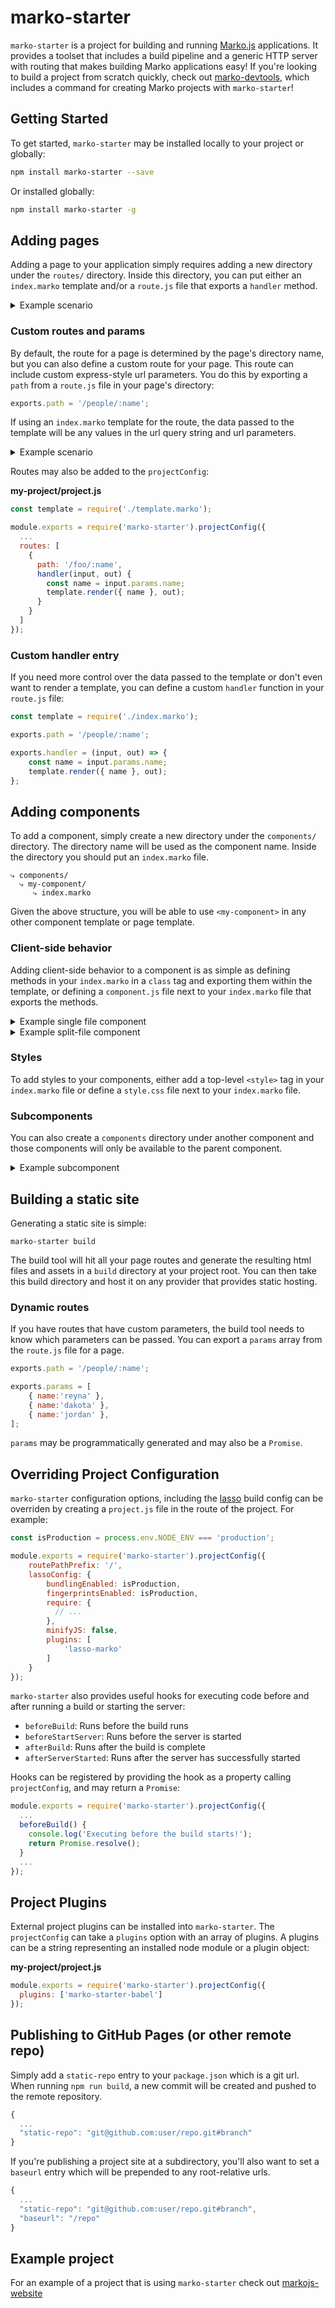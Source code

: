 # marko-starter

`marko-starter` is a project for building and running
[Marko.js](https://github.com/marko-js/marko) applications. It provides a
toolset that includes a build pipeline and a generic HTTP server with routing
that makes building Marko applications easy! If you're looking to build a
project from scratch quickly, check out
[marko-devtools](https://github.com/marko-js/marko-devtools), which includes a
command for creating Marko projects with `marko-starter`!

## Getting Started

To get started, `marko-starter` may be installed locally to your project or
globally:

```bash
npm install marko-starter --save
```

Or installed globally:

```bash
npm install marko-starter -g
```

## Adding pages

Adding a page to your application simply requires adding a new directory under
the `routes/` directory.  Inside this directory, you can put either an
`index.marko` template and/or a `route.js` file that exports a `handler` method.

<details>
<summary>Example scenario</summary>

Given a directory structure like this:

```
⤷ routes/
  ⤷ my-page/
    ⤷ index.marko
```

Hitting `/my-page` will render `index.marko`.
</details>

### Custom routes and params

By default, the route for a page is determined by the page's directory name,
but you can also define a custom route for your page.  This route can include
custom express-style url parameters.  You do this by exporting a `path` from a
`route.js` file in your page's directory:

```js
exports.path = '/people/:name';
```

If using an `index.marko` template for the route, the data passed to the
template will be any values in the url query string and url parameters.

<details>
<summary>Example scenario</summary>

Given a route:

`/people/:name`

And a template:

```marko
<ul>
    <li>${data.name}</li>
    <li>${data.age}</li>
</ul>
```

When you hit the following url:

`/people/frank?age=27`

The rendered output would be:
```html
<ul>
    <li>frank</li>
    <li>27</li>
</ul>
```
</details>

Routes may also be added to the `projectConfig`:

**my-project/project.js**
```js
const template = require('./template.marko');

module.exports = require('marko-starter').projectConfig({
  ...
  routes: [
    {
      path: '/foo/:name',
      handler(input, out) {
        const name = input.params.name;
        template.render({ name }, out);
      }
    }
  ]
});
```

### Custom handler entry

If you need more control over the data passed to the template or don't even want
to render a template, you can define a custom `handler` function in your
`route.js` file:

```js
const template = require('./index.marko');

exports.path = '/people/:name';

exports.handler = (input, out) => {
    const name = input.params.name;
    template.render({ name }, out);
};
```


## Adding components

To add a component, simply create a new directory under the `components/`
directory. The directory name will be used as the component name.  Inside the
directory you should put an `index.marko` file.

```
⤷ components/
  ⤷ my-component/
     ⤷ index.marko
```

Given the above structure, you will be able to use `<my-component>` in any other
component template or page template.

### Client-side behavior

Adding client-side behavior to a component is as simple as defining methods in
your `index.marko` in a `class` tag and exporting them within the template, or
defining a `component.js` file next to your `index.marko` file that exports the
methods.

<details>
<summary>Example single file component</summary>
Single file components contain the component logic and the markup in the same
index.marko file:

**index.marko**
```marko
class {
    onInput(input) {
        this.state = {
            count: input.count
        }
        this.initialCount = input.count
    }
    incrementCount() {
        this.state.count++
    }
    resetCount() {
        this.state.count = this.initialCount
    }
}

<div>${state.count}</div>
<button on-click('incrementCount')>+</button>
<button on-click('resetCount')>reset</button>
```
</details>

<details>
<summary>Example split-file component</summary>
Split-file components separate the component logic into a component.js and
the markup in index.marko:

**index.marko**
```html
<div>${state.count}</div>
<button on-click('incrementCount')>+</button>
<button on-click('resetCount')>reset</button>
```

**component.js**
```js
module.exports = {
    onInput(input) {
        this.state = {
            count: input.count
        }
        this.initialCount = input.count
    },
    incrementCount() {
        this.state.count++
    },
    resetCount() {
        this.state.count = this.initialCount
    }
};
```
</details>

### Styles

To add styles to your components, either add a top-level `<style>` tag in your
`index.marko` file or define a `style.css` file next to your `index.marko` file.

### Subcomponents

You can also create a `components` directory under another component and those
components will only be available to the parent component.

<details>
<summary>Example subcomponent</summary>

Given a directory structure like this:

```
⤷ components/
  ⤷ my-component/
    ⤷ components/
      ⤷ my-subcomponent/
        ⤷ index.marko
    ⤷ index.marko
```


You will only be able to use `my-subcomponent` from the
`my-component/index.marko` template or other subcomponents defined under
`my-component/components`.
</details>

## Building a static site

Generating a static site is simple:

```
marko-starter build
```

The build tool will hit all your page routes and generate the resulting html
files and assets in a `build` directory at your project root. You can then take
this build directory and host it on any provider that provides static hosting.

### Dynamic routes

If you have routes that have custom parameters, the build tool needs to know
which parameters can be passed. You can export a `params` array from the
`route.js` file for a page.

```js
exports.path = '/people/:name';

exports.params = [
    { name:'reyna' },
    { name:'dakota' },
    { name:'jordan' },
];
```

`params` may be programmatically generated and may also be a `Promise`.

## Overriding Project Configuration

`marko-starter` configuration options, including the
[lasso](https://github.com/lasso-js/lasso) build config can be overriden by
creating a `project.js` file in the route of the project. For example:

```js
const isProduction = process.env.NODE_ENV === 'production';

module.exports = require('marko-starter').projectConfig({
    routePathPrefix: '/',
    lassoConfig: {
        bundlingEnabled: isProduction,
        fingerprintsEnabled: isProduction,
        require: {
          // ...
        },
        minifyJS: false,
        plugins: [
            'lasso-marko'
        ]
    }
});
```

`marko-starter` also provides useful hooks for executing code before and after
running a build or starting the server:

- `beforeBuild`: Runs before the build runs
- `beforeStartServer`: Runs before the server is started
- `afterBuild`: Runs after the build is complete
- `afterServerStarted`: Runs after the server has successfully started

Hooks can be registered by providing the hook as a property
calling `projectConfig`, and may return a `Promise`:

```js
module.exports = require('marko-starter').projectConfig({
  ...
  beforeBuild() {
    console.log('Executing before the build starts!');
    return Promise.resolve();
  }
  ...
});
```

## Project Plugins

External project plugins can be installed into `marko-starter`. The
`projectConfig` can take a `plugins` option with an array of plugins. A
plugins can be a string representing an installed node module or a plugin
object:

**my-project/project.js**
```js
module.exports = require('marko-starter').projectConfig({
  plugins: ['marko-starter-babel']
});

```

## Publishing to GitHub Pages (or other remote repo)

Simply add a `static-repo` entry to your `package.json` which is a git url.
When running `npm run build`, a new commit will be created and pushed to the
remote repository.

```js
{
  ...
  "static-repo": "git@github.com:user/repo.git#branch"
}
```

If you're publishing a project site at a subdirectory, you'll also want to set
a `baseurl` entry which will be prepended to any root-relative urls.

```js
{
  ...
  "static-repo": "git@github.com:user/repo.git#branch",
  "baseurl": "/repo"
}
```

## Example project

For an example of a project that is using `marko-starter` check out
[markojs-website](https://github.com/marko-js/markojs-website)

